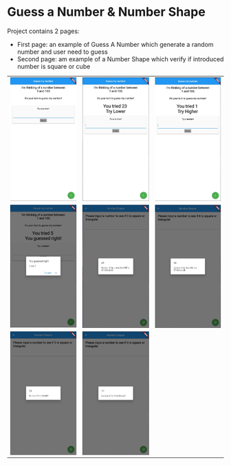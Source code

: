 # Guess a Number & Number Shape 

Project contains 2 pages: 
- First page: an example of Guess A Number which generate a random number and user need to guess
- Second page: am example of a Number Shape which verify if introduced number is square or cube




|   |                           | |
| :---- | :---------------------------------- | :---|
| ![](https://github.com/CristiSandu/Flutter-Course/blob/main/SSAPP/02/01.jpg)     |  ![](https://github.com/CristiSandu/Flutter-Course/blob/main/SSAPP/02/02.jpg)  | ![](https://github.com/CristiSandu/Flutter-Course/blob/main/SSAPP/02/03.jpg)  |
| ![](https://github.com/CristiSandu/Flutter-Course/blob/main/SSAPP/02/04.jpg)     |  ![](https://github.com/CristiSandu/Flutter-Course/blob/main/SSAPP/02/05.jpg)  | ![](https://github.com/CristiSandu/Flutter-Course/blob/main/SSAPP/02/06.jpg)  |
| ![](https://github.com/CristiSandu/Flutter-Course/blob/main/SSAPP/02/07.jpg)     |  ![](https://github.com/CristiSandu/Flutter-Course/blob/main/SSAPP/02/08.jpg)  |   |
